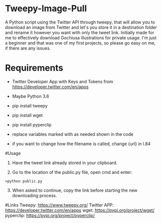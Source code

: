# Tweepy-Image-Pull
 A Python script using the Twitter API through tweepy, that will allow you to download an image from Twitter and let's you store it in a destination folder and rename it however you want with only the tweet link.
 Initially made for me to effectively download Gochiusa illustrations for private usage.
 I'm just a beginner and that was one of my first projects, so please go easy on me, if there are any issues.

# Requirements
 
 - Twitter Developer App with Keys and Tokens from https://developer.twitter.com/en/apps
 - Maybe Python 3.6

 - pip install tweepy
 - pip install wget
 - pip install pyperclip
 
 - replace variables marked with <YOUR> as needed shown in the code 
 
 - if you want to change how the filename is called, change {url} in l.84
 
#Usage
 1. Have the tweet link already stored in your clipboard.

 2. Go to the location of the public.py file, open cmd and enter:
 
 ```
 >python public.py 
 ```
 
 3. When asked to continue, copy the link before starting the new downloading process.
 
#Links
 Tweepy:      https://www.tweepy.org/
 Twitter APP: https://developer.twitter.com/en/apps
 wget:        https://pypi.org/project/wget/
 pyperclip:   https://pypi.org/project/pyperclip/
